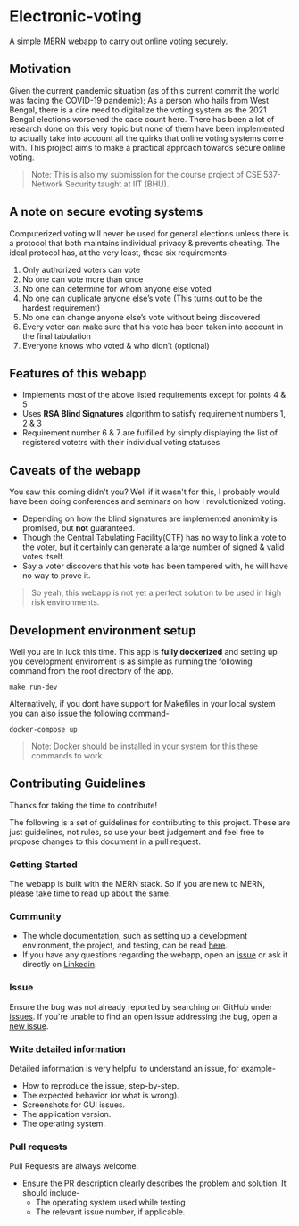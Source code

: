 # Electronic-voting

A simple MERN webapp to carry out online voting securely.

## Motivation

Given the current pandemic situation (as of this current commit the world was facing the COVID-19 pandemic); As a person who hails from West Bengal, there is a dire need to digitalize the voting system as the 2021 Bengal elections worsened the case count here. There has been a lot of research done on this very topic but none of them have been implemented to actually take into account all the quirks that online voting systems come with. This project aims to make a practical approach towards secure online voting.

> Note: This is also my submission for the course project of CSE 537-Network Security taught at IIT (BHU).

## A note on secure evoting systems

Computerized voting will never be used for general elections unless there is a protocol that both maintains individual privacy & prevents cheating.
The ideal protocol has, at the very least, these six requirements-

1. Only authorized voters can vote
2. No one can vote more than once
3. No one can determine for whom anyone else voted
4. No one can duplicate anyone else’s vote (This turns out to be the hardest requirement)
5. No one can change anyone else’s vote without being discovered
6. Every voter can make sure that his vote has been taken into account
   in the final tabulation
7. Everyone knows who voted & who didn’t (optional)

## Features of this webapp

- Implements most of the above listed requirements except for points 4 & 5
- Uses **RSA Blind Signatures** algorithm to satisfy requirement numbers 1, 2 & 3
- Requirement number 6 & 7 are fulfilled by simply displaying the list of registered votetrs with their individual voting statuses

## Caveats of the webapp

You saw this coming didn't you? Well if it wasn't for this, I probably would have been doing conferences and seminars on how I revolutionized voting.

- Depending on how the blind signatures are implemented anonimity is promised, but **not** guaranteed.
- Though the Central Tabulating Facility(CTF) has no way to link a vote to the voter, but it certainly can generate a large number of signed & valid votes itself.
- Say a voter discovers that his vote has been tampered with, he will have no way to prove it.

> So yeah, this webapp is not yet a perfect solution to be used in high risk environments.

## Development environment setup

Well you are in luck this time. This app is **fully dockerized** and setting up you development enviroment is as simple as running the following command from the root directory of the app.

```Makefile:
make run-dev
```

Alternatively, if you dont have support for Makefiles in your local system you can also issue the following command-

```Docker:
docker-compose up
```

> Note: Docker should be installed in your system for this these commands to work.

## Contributing Guidelines

Thanks for taking the time to contribute!

The following is a set of guidelines for contributing to this project. These are just guidelines, not rules, so use your best judgement and feel free to propose changes to this document in a pull request.

### Getting Started

The webapp is built with the MERN stack. So if you are new to MERN, please take time to read up about the same.

### Community

- The whole documentation, such as setting up a development environment, the project, and testing, can be read [here]().
- If you have any questions regarding the webapp, open an [issue](https://github.com/dilbwagsingh/Electronic-voting/issues/new) or ask it directly on [Linkedin](https://www.linkedin.com/in/dilbwagsingh/).

### Issue

Ensure the bug was not already reported by searching on GitHub under [issues](https://github.com/dilbwagsingh/Electronic-voting/issues). If you're unable to find an open issue addressing the bug, open a [new issue](https://github.com/dilbwagsingh/Electronic-voting/issues/new).

### Write detailed information

Detailed information is very helpful to understand an issue, for example-

- How to reproduce the issue, step-by-step.
- The expected behavior (or what is wrong).
- Screenshots for GUI issues.
- The application version.
- The operating system.

### Pull requests

Pull Requests are always welcome.

- Ensure the PR description clearly describes the problem and solution. It should include-
  - The operating system used while testing
  - The relevant issue number, if applicable.
